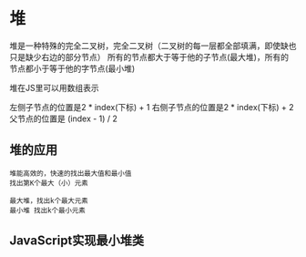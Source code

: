 # 堆
 堆是一种特殊的完全二叉树，完全二叉树（二叉树的每一层都全部填满，即使缺也只是缺少右边的部分节点）
 所有的节点都大于等于他的子节点(最大堆)，所有的节点都小于等于他的字节点(最小堆)

 堆在JS里可以用数组表示

 左侧子节点的位置是2 * index(下标) + 1
 右侧子节点的位置是2 * index(下标) + 2
 父节点的位置是    (index - 1) / 2

  ## 堆的应用
    堆能高效的，快速的找出最大值和最小值
    找出第K个最大（小）元素

    最大堆，找出k个最大元素
    最小堆 找出k个最小元素

 ## JavaScript实现最小堆类